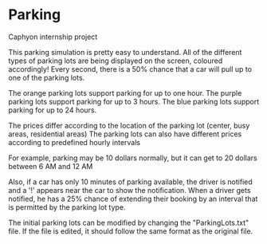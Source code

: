 # Parking
Caphyon internship project

This parking simulation is pretty easy to understand.
All of the different types of parking lots are being displayed on the screen, coloured accordingly!
Every second, there is a 50% chance that a car will pull up to one of the parking lots.

The orange parking lots support parking for up to one hour.
The purple parking lots support parking for up to 3 hours.
The blue parking lots support parking for up to 24 hours.

The prices differ according to the location of the parking lot (center, busy areas, residential areas)
The parking lots can also have different prices according to predefined hourly intervals

For example, parking may be 10 dollars normally, but it can get to 20 dollars between 6 AM and 12 AM

Also, if a car has only 10 minutes of parking available, the driver is notified and a '!' appears near the car to show the notification.
When a driver gets notified, he has a 25% chance of extending their booking by an interval that is permitted by the parking lot type.

The initial parking lots can be modified by changing the "ParkingLots.txt" file.
If the file is edited, it should follow the same format as the original file.
